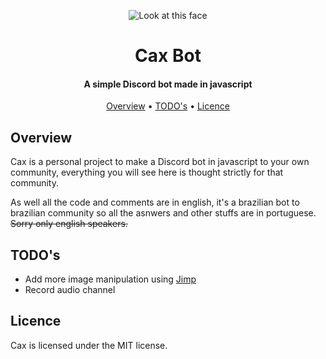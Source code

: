 <p align="center">
  <img src="https://i.imgur.com/DR4oMMg.png" alt="Look at this face">
  <br>
  <h1 align="center">Cax Bot</h1>
  <h4 align="center">A simple Discord bot made in javascript</h4>
</p>
<p align="center">
  <a href="#overview">Overview</a>
  •
  <a href="#todos">TODO's</a>
  •
  <a href="#licence">Licence</a>
</p>

## Overview
Cax is a personal project to make a Discord bot in javascript to your own community, everything you will see here is thought strictly for that community.

As well all the code and comments are in english,  it's a brazilian bot to brazilian community so all the asnwers and other stuffs are in portuguese. ~~Sorry only english speakers.~~


## TODO's
- Add more image manipulation using [Jimp](https://github.com/oliver-moran/jimp)
- Record audio channel

## Licence
Cax is licensed under the MIT license.
